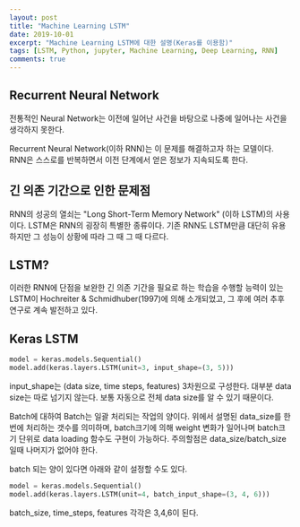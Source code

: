```yaml
---
layout: post
title: "Machine Learning LSTM"
date: 2019-10-01
excerpt: "Machine Learning LSTM에 대한 설명(Keras를 이용함)"
tags: [LSTM, Python, jupyter, Machine Learning, Deep Learning, RNN]
comments: true
---
```


## Recurrent Neural Network
전통적인 Neural Network는 이전에 일어난 사건을 바탕으로 나중에 일어나는 사건을 생각하지 못한다.

Recurrent Neural Network(이하 RNN)는 이 문제를 해결하고자 하는 모델이다. RNN은 스스로를 반복하면서 이전 단계에서 얻은 정보가 지속되도록 한다.

## 긴 의존 기간으로 인한 문제점
RNN의 성공의 열쇠는 "Long Short-Term Memory Network" (이하 LSTM)의 사용이다. LSTM은 RNN의 굉장히 특별한 종류이다. 기존 RNN도 LSTM만큼 대단히 유용하지만 그 성능이 상황에 따라 그 때 그 때 다르다.



## LSTM?
이러한 RNN에 단점을 보완한 긴 의존 기간을 필요로 하는 학습을 수행할 능력이 있는 LSTM이 Hochreiter & Schmidhuber(1997)에 의해 소개되었고, 그 후에 여러 추후 연구로 계속 발전하고 있다.


## Keras LSTM
```python
model = keras.models.Sequential()
model.add(keras.layers.LSTM(unit=3, input_shape=(3, 5)))
```

input_shape는 (data size, time steps, features) 3차원으로 구성한다. 대부분 data size는 따로 넘기지 않는다. 보통 자동으로 전체 data size를 알 수 있기 때문이다.


Batch에 대하여
Batch는 일괄 처리되는 작업의 양이다. 위에서 설명된 data_size를 한번에 처리하는 갯수를 의미하며, batch크기에 의해 weight 변화가 일어나며 batch크기 단위로 data loading 함수도 구현이 가능하다. 주의할점은 data_size/batch_size일때 나머지가 없어야 한다.

batch 되는 양이 있다면 아래와 같이 설정할 수도 있다.

```python
model = keras.models.Sequential()
model.add(keras.layers.LSTM(unit=4, batch_input_shape=(3, 4, 6)))
```

batch_size, time_steps, features 각각은 3,4,6이 된다.
